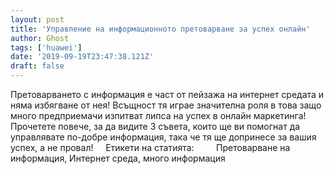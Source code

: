 ```yaml
---
layout: post
title: 'Управление на информационното претоварване за успех онлайн'
author: Ghost
tags: ['huawei']
date: '2019-09-19T23:47:38.121Z'
draft: false
---
```


Претоварването с информация е част от пейзажа на интернет средата и няма избягване от нея! Всъщност тя играе значителна роля в това защо много предприемачи изпитват липса на успех в онлайн маркетинга! Прочетете повече, за да видите 3 съвета, които ще ви помогнат да управлявате по-добре информация, така че тя ще допринесе за вашия успех, а не провал!     Етикети на статията:         Претоварване на информация, Интернет среда, много информация
